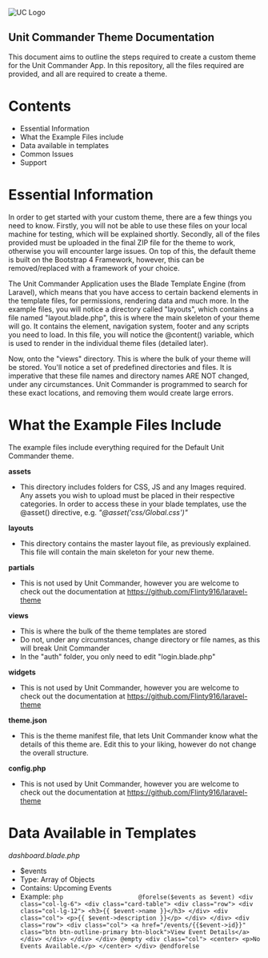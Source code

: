 
![UC Logo](https://flintsdesigns.co.uk/IMG/UC_Logo.png)
## Unit Commander Theme Documentation

This document aims to outline the steps required to create a custom theme for the Unit Commander App. In this repository, all the files required are provided, and all are required to create a theme. 

# Contents
 - Essential Information
 - What the Example Files include
 - Data available in templates
 - Common Issues
 - Support
 
 
 # Essential Information
 In order to get started with your custom theme, there are a few things you need to know. Firstly, you will not be able to use these files on your local machine for testing, which will be explained shortly. Secondly, all of the files provided must be uploaded in the final ZIP file for the theme to work, otherwise you will encounter large issues. On top of this, the default theme is built on the Bootstrap 4 Framework, however, this can be removed/replaced with a framework of your choice. 
 
 The Unit Commander Application uses the Blade Template Engine (from Laravel), which means that you have access to certain backend elements in the template files, for permissions, rendering data and much more. In the example files, you will notice a directory called "layouts", which contains a file named "layout.blade.php", this is where the main skeleton of your theme will go. It contains the <head> element, navigation system, footer and any scripts you need to load. In this file, you will notice the @content() variable, which is used to render in the individual theme files (detailed later). 
  
 Now, onto the "views" directory. This is where the bulk of your theme will be stored. You'll notice a set of predefined directories and files. It is imperative that these file names and directory names ARE NOT changed, under any circumstances. Unit Commander is programmed to search for these exact locations, and removing them would create large errors. 


 # What the Example Files Include
 The example files include everything required for the Default Unit Commander theme.
 
 **assets** 
  - This directory includes folders for CSS, JS and any Images required. Any assets you wish to upload must be placed in their respective categories. In order to access these in your blade templates, use the @asset() directive, e.g. *"@asset('css/Global.css')"*
  
 **layouts** 
  - This directory contains the master layout file, as previously explained. This file will contain the main skeleton for your new theme. 
  
 **partials**
  - This is not used by Unit Commander, however you are welcome to check out the documentation at https://github.com/Flinty916/laravel-theme
  
 **views** 
  - This is where the bulk of the theme templates are stored
  - Do not, under any circumstances, change directory or file names, as this will break Unit Commander
  - In the "auth" folder, you only need to edit "login.blade.php"
  
 **widgets**
  - This is not used by Unit Commander, however you are welcome to check out the documentation at https://github.com/Flinty916/laravel-theme
  
 **theme.json**
  - This is the theme manifest file, that lets Unit Commander know what the details of this theme are. Edit this to your liking, however do not change the overall structure. 
  
 **config.php** 
  - This is not used by Unit Commander, however you are welcome to check out the documentation at https://github.com/Flinty916/laravel-theme
  
  
  # Data Available in Templates
  
 *dashboard.blade.php*
  - $events
   - Type: Array of Objects
   - Contains: Upcoming Events
   - Example: ```php                     @forelse($events as $event)
                        <div class="col-lg-6">
                            <div class="card-table">
                                <div class="row">
                                    <div class="col-lg-12">
                                        <h3>{{ $event->name }}</h3>
                                    </div>
                                    <div class="col">
                                        <p>{{ $event->description }}</p>
                                    </div>
                                </div>
                                <div class="row">
                                    <div class="col">
                                        <a href="/events/{{$event->id}}" class="btn btn-outline-primary btn-block">View
                                            Event Details</a>
                                    </div>
                                </div>
                            </div>
                        </div>
                    @empty
                        <div class="col">
                            <center>
                                <p>No Events Available.</p>
                            </center>
                        </div>
                    @endforelse```

